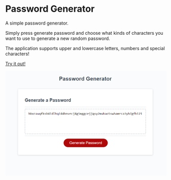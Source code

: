 # Password Generator
A simple password generator.

Simply press generate password and choose what kinds of characters you want to use to generate a new random password.

The application supports upper and lowercase letters, numbers and special characters!

[Try it out!](https://ariellongoria.github.io/password-generator/)

![](./assets/images/Screenshot_1.png)